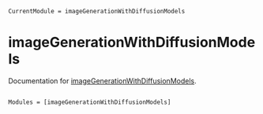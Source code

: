 ```@meta
CurrentModule = imageGenerationWithDiffusionModels
```

# imageGenerationWithDiffusionModels

Documentation for [imageGenerationWithDiffusionModels](https://github.com/kajetana/imageGenerationWithDiffusionModels.jl).

```@index
```

```@autodocs
Modules = [imageGenerationWithDiffusionModels]
```
